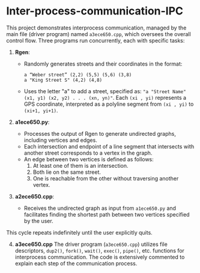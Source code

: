 # Inter-process-communication-IPC

This project demonstrates interprocess communication, managed by the main file (driver program) named `a3ece650.cpp`, which oversees the overall control flow. Three programs run concurrently, each with specific tasks:

1. **Rgen**: 
   - Randomly generates streets and their coordinates in the format:
     ```
     a “Weber street” (2,2) (5,5) (5,6) (3,8)
     a "King Street S" (4,2) (4,8)
     ```
   - Uses the letter "a" to add a street, specified as: `"a "Street Name" (x1, y1) (x2, y2) . . . (xn, yn)"`. Each `(xi , yi)` represents a GPS coordinate, interpreted as a polyline segment from `(xi , yi)` to `(xi+1, yi+1)`.

2. **a1ece650.py**: 
   - Processes the output of Rgen to generate undirected graphs, including vertices and edges. 
   - Each intersection and endpoint of a line segment that intersects with another street corresponds to a vertex in the graph. 
   - An edge between two vertices is defined as follows:
     1. At least one of them is an intersection.
     2. Both lie on the same street.
     3. One is reachable from the other without traversing another vertex.

3. **a2ece650.cpp**: 
   - Receives the undirected graph as input from `a1ece650.py` and facilitates finding the shortest path between two vertices specified by the user.

This cycle repeats indefinitely until the user explicitly quits. 

4. **a3ece650.cpp**
The driver program (`a3ece650.cpp`) utilizes file descriptors, `dup2()`, `fork()`, `wait()`, `exec()`, `pipe()`, etc. functions for interprocess communication. The code is extensively commented to explain each step of the communication process.
